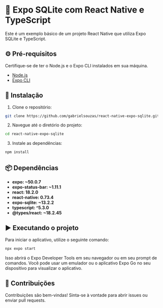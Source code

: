 # 📱 Expo SQLite com React Native e TypeScript

Este é um exemplo básico de um projeto React Native que utiliza Expo SQLite e TypeScript.

## ⚙️ Pré-requisitos

Certifique-se de ter o Node.js e o Expo CLI instalados em sua máquina.

- [Node.js](https://nodejs.org/)
- [Expo CLI](https://docs.expo.dev/get-started/installation/)

## 🚀 Instalação

1. Clone o repositório:

```bash
git clone https://github.com/gabrielsouzas/react-native-expo-sqlite.git
```

2. Navegue até o diretório do projeto:

```bash
cd react-native-expo-sqlite
```

3. Instale as dependências:

```bash
npm install
```

## 📦 Dependências

- **expo: ~50.0.7**
- **expo-status-bar: ~1.11.1**
- **react: 18.2.0**
- **react-native: 0.73.4**
- **expo-sqlite: ~13.2.2**
- **typescript: ^5.3.0**
- **@types/react: ~18.2.45**

## ▶️ Executando o projeto

Para iniciar o aplicativo, utilize o seguinte comando:

```bash
npx expo start
```

Isso abrirá o Expo Developer Tools em seu navegador ou em seu prompt de comandos. Você pode usar um emulador ou o aplicativo Expo Go no seu dispositivo para visualizar o aplicativo.

## 🤝 Contribuições

Contribuições são bem-vindas! Sinta-se à vontade para abrir issues ou enviar pull requests.
